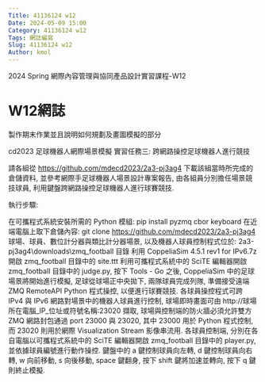 ```yaml
---
Title: 41136124 w12
Date: 2024-05-09 15:00
Category: 41136124 w12
Tags: 網誌編寫
Slug: 41136124 w12
Author: kmol
---
```


2024 Spring 網際內容管理與協同產品設計實習課程-W12

<!-- PELICAN_END_SUMMARY -->

# W12網誌

製作期末作業並且說明如何規劃及畫圖模擬的部分

cd2023 足球機器人網際場景模擬
實習任務三: 跨網路操控足球機器人進行競技

請各組從 https://github.com/mdecd2023/2a3-pj3ag4 下載該組當時所完成的倉儲資料, 並參考網際手足球機器人場景設計專案報告, 由各組員分別擔任場景競技球員, 利用鍵盤跨網路操控足球機器人進行球賽競技.

執行步驟:

在可攜程式系統安裝所需的 Python 模組: pip install pyzmq cbor keyboard
在近端電腦上取下倉儲內容: git clone https://github.com/mdecd2023/2a3-pj3ag4
球場、球員、數位計分器與類比計分器場景, 以及機器人球員控制程式位於: 2a3-pj3ag4\downloads\zmq_football 目錄
利用 CoppeliaSim 4.5.1 rev1 for IPv6.7z 開啟 zmq_football 目錄中的 site.ttt
利用可攜程式系統中的 SciTE 編輯器開啟 zmq_football 目錄中的 judge.py, 按下 Tools - Go 之後, CoppeliaSim 中的足球場景將開始進行模擬, 足球從球場正中央拋下, 兩隊球員完成列隊, 準備接受遠端 ZMQ RemoteAPI Python 程式操控, 以便進行球賽競技.
各球員操控程式可跨 IPv4 與 IPv6 網路對場景中的機器人球員進行控制, 球場即時畫面可由 http://球場所在電腦_IP_位址或符號名稱:23020 擷取, 球場與控制端的防火牆必須允許雙方 ZMQ 網路封包通過 port 23000 與 23020, 其中 23000 用於 Python 程式控制, 而 23020 則用於網際 Visualization Stream 影像串流用.
各球員控制端, 分別在各自電腦以可攜程式系統中的 SciTE 編輯器開啟 zmq_football 目錄中的 player.py, 並依據球員編號進行動作操控.
鍵盤中的 a 鍵控制球員向左轉, d 鍵控制球員向右轉, w 向前移動, s 向後移動, space 鍵翻身, 按下 shift 鍵將加速並轉向, 按下 q 鍵則終止模擬.